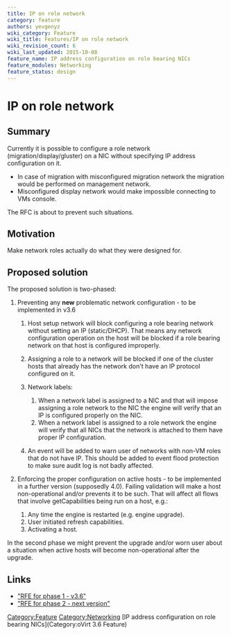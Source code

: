 ```yaml
---
title: IP on role network
category: feature
authors: yevgenyz
wiki_category: Feature
wiki_title: Features/IP on role network
wiki_revision_count: 6
wiki_last_updated: 2015-10-08
feature_name: IP address configuration on role bearing NICs
feature_modules: Networking
feature_status: design
---
```


# IP on role network

## Summary

Currently it is possible to configure a role network (migration/display/gluster) on a NIC without specifying IP address configuration on it.

*   In case of migration with misconfigured migration network the migration would be performed on management network.
*   Misconfigured display network would make impossible connecting to VMs console.

The RFC is about to prevent such situations.

## Motivation

Make network roles actually do what they were designed for.

## Proposed solution

The proposed solution is two-phased:

1.  Preventing any **new** problematic network configuration - to be implemented in v3.6
    1.  Host setup network will block configuring a role bearing network without setting an IP (static/DHCP). That means any network configuration operation on the host will be blocked if a role bearing network on that host is configured improperly.
    2.  Assigning a role to a network will be blocked if one of the cluster hosts that already has the network don't have an IP protocol configured on it.
    3.  Network labels:
        1.  When a network label is assigned to a NIC and that will impose assigning a role network to the NIC the engine will verify that an IP is configured properly on the NIC.
        2.  When a network label is assigned to a role network the engine will verify that all NICs that the network is attached to them have proper IP configuration.

    4.  An event will be added to warn user of networks with non-VM roles that do not have IP. This should be added to event flood protection to make sure audit log is not badly affected.

2.  Enforcing the proper configuration on active hosts - to be implemented in a further version (supposedly 4.0). Failing validation will make a host non-operational and/or prevents it to be such. That will affect all flows that involve getCapabilities being run on a host, e.g.:
    1.  Any time the engine is restarted (e.g. engine upgrade).
    2.  User initiated refresh capabilities.
    3.  Activating a host.

In the second phase we might prevent the upgrade and/or worn user about a situation when active hosts will become non-operational after the upgrade.

## Links

*   ["RFE for phase 1 - v3.6"](https://bugzilla.redhat.com/show_bug.cgi?id=1163365)
*   ["RFE for phase 2 - next version"](https://bugzilla.redhat.com/show_bug.cgi?id=1220795)

<Category:Feature> <Category:Networking> [IP address configuration on role bearing NICs](Category:oVirt 3.6 Feature)
